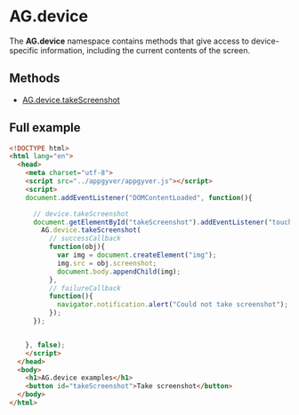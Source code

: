# AG.device

The **AG.device** namespace contains methods that give access to device-specific information, including the current contents of the screen.

## Methods

* [AG.device.takeScreenshot](methods/takeScreenshot.md)

## Full example ##

```html
<!DOCTYPE html>
<html lang="en">
  <head>
    <meta charset="utf-8">
    <script src="../appgyver/appgyver.js"></script>
    <script>
    document.addEventListener("DOMContentLoaded", function(){

      // device.takeScreenshot
      document.getElementById("takeScreenshot").addEventListener("touchstart", function(){
        AG.device.takeScreenshot(
          // successCallback
          function(obj){
            var img = document.createElement("img");
            img.src = obj.screenshot;
            document.body.appendChild(img);
          },
          // failureCallback
          function(){
            navigator.notification.alert("Could not take screenshot");
          });
      });


    }, false);
    </script>
  </head>
  <body>
    <h1>AG.device examples</h1>
    <button id="takeScreenshot">Take screenshot</button>
  </body>
</html>
```